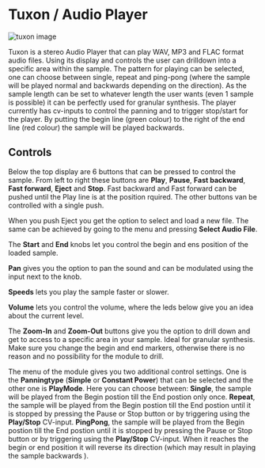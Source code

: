 # Tuxon / Audio Player <a name="tuxon"></a>
![tuxon image](./tuxon.png)


Tuxon is a stereo Audio Player that can play WAV, MP3 and FLAC format audio files. Using its display and controls the user can drilldown into a specific area within the sample. The pattern for playing can be selected, one can choose between single, repeat and ping-pong (where the sample will be played normal and backwards depending on the direction). As the sample length can be set to whatever length the user wants (even 1 sample is possible) it can be perfectly used for granular synthesis. The player currently has cv-inputs to control the panning and to trigger stop/start for the player. By putting the begin line (green colour) to the right of the end line (red colour) the sample will be played backwards. 

## Controls
Below the top display are 6 buttons that can be pressed to control the sample. From left to right these buttons are **Play**, **Pause**, **Fast backward**, **Fast forward**, **Eject** and **Stop**.
Fast backward and Fast forward can be pushed until the Play line is at the position rquired. The other buttons van be controlled with a single push. 

When you push Eject you get the option to select and load a new file. The same can be achieved by going to the menu and pressing **Select Audio File**.

The **Start** and **End** knobs let you control the begin and ens position of the loaded sample. 

**Pan** gives you the option to pan the sound and can be modulated using the input next to the knob.

**Speeds** lets you play the sample faster or slower. 

**Volume** lets you control the volume, where the leds below give you an idea about the current level.

The **Zoom-In** and **Zoom-Out** buttons give you the option to drill down and get to access to a specific area in your sample. Ideal for granular synthesis. Make sure you change the begin and end markers, otherwise there is no reason and no possibility for the module to drill. 

The menu of the module gives you two additional control settings. One is the **Panningtype** (**Simple** or **Constant Power**) that can be selected and the other one is **PlayMode**. Here you can choose between:
**Single**, the sample will be played from the Begin postion till the End postion only once.
**Repeat**, the sample will be played from the Begin postion till the End postion until it is stopped by pressing the Pause or Stop button or by triggering using the **Play/Stop** CV-input.
**PingPong**, the sample will be played from the Begin postion till the End postion until it is stopped by pressing the Pause or Stop button or by triggering using the **Play/Stop** CV-input. When it reaches the begin or end position it will reverse its direction (which may result in playing the sample backwards ).


